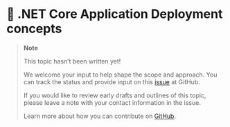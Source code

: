 # 🔧 .NET Core Application Deployment concepts

> **Note**
> 
> This topic hasn’t been written yet! 
>
> We welcome your input to help shape the scope and approach. You can
> track the status and provide input on this
> [issue](https://github.com/dotnet/core-docs/issues/471) at GitHub.
> 
> If you would like to review early drafts and outlines of this
> topic, please leave a note with your contact information in the issue.
>
> Learn more about how you can contribute on
> [GitHub](https://github.com/dotnet/core-docs/blob/master/CONTRIBUTING.md).
>
	